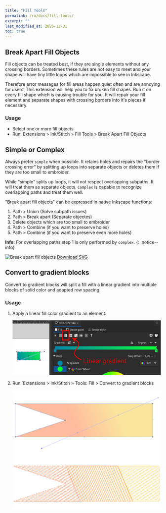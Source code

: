 ```yaml
---
title: "Fill Tools"
permalink: /ru/docs/fill-tools/
excerpt: ""
last_modified_at: 2020-12-31
toc: true
---
```

## Break Apart Fill Objects

Fill objects can be treated best, if they are single elements without any crossing borders. Sometimes these rules are not easy to meet and your shape will have tiny little loops which are impossible to see in Inkscape.

Therefore error messages for fill areas happen quiet often and are annoying for users. This extension will help you to fix broken fill shapes. Run it on every fill shape which is causing trouble for you. It will repair your fill element and separate shapes with crossing borders into it's pieces if necessary.

### Usage

* Select one or more fill objects
* Run: Extensions > Ink/Stitch  > Fill Tools > Break Apart Fill Objects

## Simple or Complex

Always prefer `simple` when possible. It retains holes and repairs the "border crossing error" by splitting up loops into separate objects or deletes them if they are too small to embroider.

While "simple" splits up loops, it will not respect overlapping subpaths. It will treat them as separate objects. `Complex` is capable to recognize overlapping paths and treat them well.

"Break apart fill objects" can be expressed in native Inkscape functions:
1. Path > Union (Solve subpath issues)
2. Path > Break apart (Separate objectes)
3. Delete objects which are too small to embroider
4. Path > Combine (if you want to preserve holes)
5. Path > Combine (if you want to preserve even more holes)

**Info:** For overlapping paths step 1 is only performed by `complex`.
{: .notice--info}

![Break apart fill objects](/assets/images/docs/en/break_apart.jpg)
[Download SVG](/assets/images/docs/en/break_apart.svg)

## Convert to gradient blocks

Convert to gradient blocks will split a fill with a linear gradient into multiple blocks of solid color and adapted row spacing.

### Usage

1. Apply a linear fill color gradient to an element.

   ![linear gradient](/assets/images/docs/en/linear-gradient.png)
2. Run `Extensions > Ink/Stitch > Tools: Fill > Convert to gradient blocks

   ![color blocks](/assets/images/docs/color_blocks.png)
